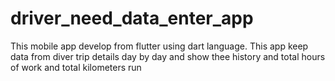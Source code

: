 # driver_need_data_enter_app
This mobile app develop from flutter using dart language. This app keep data from diver trip details day by day and show thee history and total hours of work and total kilometers run
